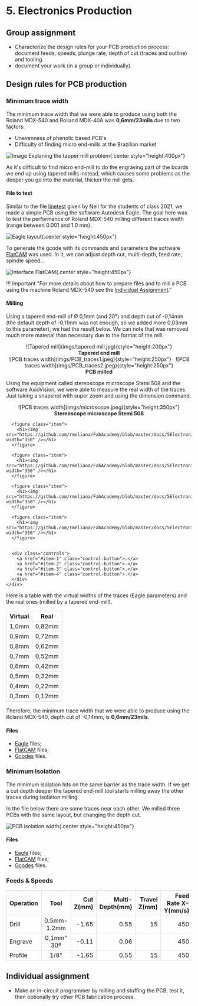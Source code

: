 # 5. Electronics Production


## Group assignment

* Characterize the design rules for your PCB production process: document feeds, speeds, plunge rate, depth of cut (traces and outline) and tooling.
* document your work (in a group or individually).

## Design rules for PCB production

### Minimum trace width

The minimum trace width that we were able to produce using both the Roland MDX-540 and Rolland MDX-40A was **0,6mm/23mils** due to two factors:

 - Unevenness of phenolic based PCB's
 - Difficulty of finding micro end-mills at the Brazilian market

![Image Explaning the tapper mill problem](imgs/taperProblem.svg){.center style="height:400px"}

As it's difficult to find micro end-mill to do the engraving part of the boards we end up using tapered mills instead, which causes some problems as the deeper you go into the material, thicker the mill gets.

#### File to test

Similar to the file [linetest](5downloads/linetest.png) given by Neil for the students of class 2021, we made a simple PCB using the software Autodesk Eagle. The goal here was to test the performance of Roland MDX-540 milling different traces width (range between 0.001 and 1.0 mm).

![Eagle layout](imgs/Board_layout.png){.center style="height:450px"}

To generate the gcode with its commands and parameters the software [FlatCAM](http://flatcam.org/download) was used. In it, we can adjust depth cut, multi-depth, feed rate, spindle speed...

![Interface FlatCAM](imgs/FlatCAM.png){.center style="height:450px"}

!!! Important "For more details about how to prepare files and to mill a PCB using the machine Roland MDX-540 see the [Individual Assignment](https://rmeliana.github.io/FabAcademy/5Electronics%20Production/5Electronics%20Production/#individual-assignment)."


#### Milling

Using a tapered end-mill of Ø 0,1mm (and 20°) and depth cut of -0,14mm (the default depth of -0,11mm was not enough, so we added more 0,03mm to this parameter), we had the result below. We can note that was removed much more material than necessary due to the format of the mill.

<center>
![Tapered mill](imgs/tapered mill.jpg){style="height:200px"}
<figcaption><b>Tapered end mill</b></figcaption>
</center>

<center>
![PCB traces width](imgs/PCB_traces1.jpeg){style="height:250px"} &nbsp;
![PCB traces width](imgs/PCB_traces2.jpeg){style="height:250px"}
<figcaption><b>PCB milled</b></figcaption>
</center>

Using the equipment called stereoscope microscope Stemi 508 and the software AxioVision, we were able to measure the real width of the traces. Just taking a snapshot with super zoom and using the dimension command.

<center>
![PCB traces width](imgs/microscope.jpeg){style="height:350px"}
<figcaption><b>Stereoscope microscope Stemi 508</b></figcaption>
</center>

<html>
  <head>
    <link rel="stylesheet" href="stylesheets/gallery.theme.css">
    <link rel="stylesheet" href="stylesheets/gallery.min.css">
  </head>

  <body>
    <div class="gallery items-4">
      <div id="item-1" class="control-operator"></div>
      <div id="item-2" class="control-operator"></div>
      <div id="item-3" class="control-operator"></div>
      <div id="item-4" class="control-operator"></div>

      <figure class="item">
        <h1><img src="https://github.com/rmeliana/FabAcademy/blob/master/docs/5Electronics%20Production/imgs/microscope.jpeg" width="350" /></h1>
      </figure>

      <figure class="item">
        <h1><img src="https://github.com/rmeliana/FabAcademy/blob/master/docs/5Electronics%20Production/imgs/zoom%20microscope.jpeg" width="350" /></h1>
      </figure>

      <figure class="item">
        <h1><img src="https://github.com/rmeliana/FabAcademy/blob/master/docs/5Electronics%20Production/imgs/snapshot.jpeg" width="350" /></h1>
      </figure>

      <figure class="item">
        <h1><img src="https://github.com/rmeliana/FabAcademy/blob/master/docs/5Electronics%20Production/imgs/dimension.jpeg" width="350" /></h1>
      </figure>


      <div class="controls">
        <a href="#item-1" class="control-button">.</a>
        <a href="#item-2" class="control-button">.</a>
        <a href="#item-3" class="control-button">.</a>
        <a href="#item-4" class="control-button">.</a>
      </div>
    </div>
  </body>
</html>

Here is a table with the virtual widths of the traces (Eagle parameters) and the real ones (milled by a tapered end-mill).

<center>

| Virtual | Real |
|:-------:|:----:|
| 1,0mm   |0,82mm|
| 0,9mm   |0,72mm|
| 0,8mm   |0,62mm|
| 0,7mm   |0,52mm|
| 0,6mm   |0,42mm|
| 0,5mm   |0,32mm|
| 0,4mm   |0,22mm|
| 0,3mm   |0,12mm|

</center>

Therefore, the minimum trace width that we were able to produce using the Roland MDX-540, depth cut of -0,14mm, is **0,6mm/23mils**.

#### Files

* [Eagle](5downloads/Traces_Eagle.7z) files;
* [FlatCAM](5downloads/Traces_FlatCAM.FlatPrj) files;
* [Gcodes](5downloads/Traces_Gcode.7z) files.

### Minimum isolation

The minimum isolation hits on the same barrier as the trace width. If we get a cut depth deeper the tapered end-mill tool starts milling away the other traces during isolation milling.

In the file below there are some traces near each other. We milled three PCBs with the same layout, but changing the depth cut.

![PCB isolation width](imgs/PCB_isolation.jpg){.center style="height:450px"}

#### Files
* [Eagle](5downloads/Isolation_Eagle.7z) files;
* [FlatCAM](5downloads/Isolation_FlatCAM.FlatPrj) files;
* [Gcodes](5downloads/Isolation_Gcode.7z) files.

### Feeds & Speeds

| Operation | Tool        | Cut Z(mm) | Multi-Depth(mm) | Travel Z(mm) | Feed Rate X-Y(mm/s) | Feed Rate Z(mm/s) | Spindle Speed(RPM) |
|:----------|:-----------:|----------:|----------------:|-------------:|--------------------:|------------------:|-------------------:|
| Drill     | 0.5mm-1.2mm |     -1.65 |            0.55 |           15 |                 450 |               650 |              12000 |
| Engrave   | 0,1mm" 30º    |     -0.11 |            0.06 |              |                 450 |               650 |              12000 |
| Profile   | 1/8"        |     -1.65 |            0.55 |           15 |                 450 |               650 |               8000 |


## Individual assignment

* Make an in-circuit programmer by milling and stuffing the PCB, test it, then optionally try other PCB fabrication process.


<style>
td, th {
  border: 1px solid #dddddd;
  text-align: center;
}
</style>
